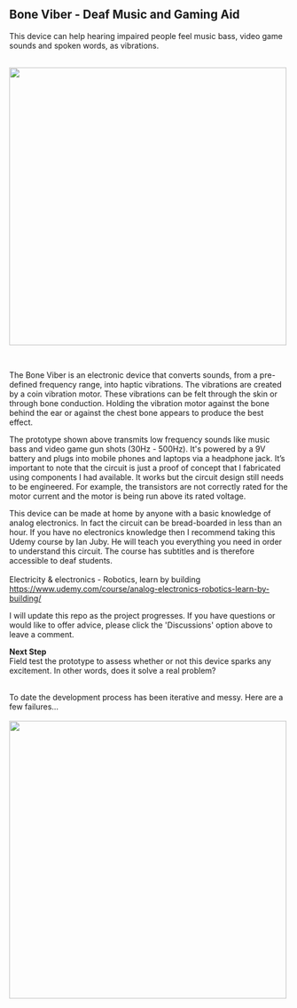 ## Bone Viber - Deaf Music and Gaming Aid
This device can help hearing impaired people feel music bass, video game sounds and spoken words, as vibrations.
<br>
<br>

<img src="http://bee.test.woza.work/assets/bone-buzzer-prototype2.jpg" width="500"></img>

<br>


The Bone Viber is an electronic device that converts sounds, from a pre-defined frequency range, into haptic vibrations. The vibrations are created by a coin vibration motor. These vibrations can be felt through the skin or through bone conduction. Holding the vibration motor against the bone behind the ear or against the chest bone appears to produce the best effect.

The prototype shown above transmits low frequency sounds like music bass and video game gun shots (30Hz - 500Hz). It's powered by a 9V battery and  plugs into mobile phones and laptops via a headphone jack. It’s important to note that the circuit is just a proof of concept that I fabricated using components I had available. It works but the circuit design still needs to be engineered. For example, the transistors are not correctly rated for the motor current and the motor is being run above its rated voltage.

This device can be made at home by anyone with a basic knowledge of analog electronics. In fact the circuit can be bread-boarded in less than an hour. If you have no electronics knowledge then I recommend taking this Udemy course by Ian Juby. He will teach you everything you need in order to understand this circuit. The course has subtitles and is therefore accessible to deaf students.<br>
<br>
Electricity & electronics - Robotics, learn by building<br>
https://www.udemy.com/course/analog-electronics-robotics-learn-by-building/

I will update this repo as the project progresses. If you have questions or would like to offer advice, please click the 'Discussions' option above to leave a comment.

<b>Next Step</b>
<br>
Field test the prototype to assess whether or not this device sparks any excitement. In other words, does it solve a real problem?

<br>
To date the development process has been iterative and messy. Here are a few failures...

<br>
<br>
<img src="http://bee.test.woza.work/assets/failures.jpg" width="500"></img>
<br>
